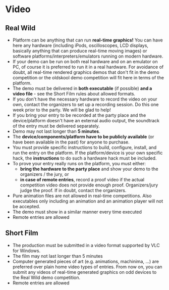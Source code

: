 # Video

## Real Wild

- Platform can be anything that can run **real-time graphics!** You can have here any hardware (including iPods, oscilloscopes, LCD displays, basically anything that can produce real-time moving images) or software platforms/interpreters/emulators running on modern hardware.
- If your demo can be run on both real hardware and on an emulator on PC, of course it is preferred to run it in a real hardware. For avoidance of doubt, all real-time rendered graphics demos that don't fit in the demo competition or the oldskool demo competition will fit here in terms of the platform.
- The demo must be delivered in **both executable** (if possible) **and a video file** - see the Short Film rules about allowed formats.
- If you don't have the necessary hardware to record the video on your own, contact the organizers to set up a recording session. Do this one week prior to the party. We will be glad to help!
- If you bring your entry to be recorded at the party place and the device/platform doesn't have an external audio output, the soundtrack of the entry must be delivered separately.
- Demo may not last longer than **5 minutes**.
- The **device/components/platform have to be publicly available** (or have been available in the past) for anyone to purchase.
- You must provide specific instructions to build, configure, install, and run the entry on the platform. If the platform/device is your own specific hack, the **instructions** to do such a hardware hack must be included.
- To prove your entry really runs on the platform, you must either:
  - **bring the hardware to the party place** and show your demo to the organizers / the jury, or
  - **in case of remote entries**, record a proof video if the actual competition video does not provide enough proof. Organizers/jury judge the proof. If in doubt, contact the organizers.
- Pure animation files are not allowed in real-time competitions. Also executables only including an animation and an animation player will not be accepted.
- The demo must show in a similar manner every time executed
- Remote entries are allowed

## Short Film

- The production must be submitted in a video format supported by VLC for Windows.
- The film may not last longer than 5 minutes
- Computer generated pieces of art (e.g. animations, machinima, ...) are preferred over plain home video types of entries. From now on, you can submit any videos of real-time generated graphics on odd devices to the Real Wild demo competition.
- Remote entries are allowed

